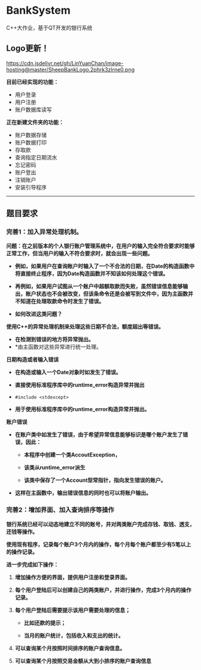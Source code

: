 # BankSystem
C++大作业，基于QT开发的银行系统

## Logo更新！
https://cdn.jsdelivr.net/gh/LinYuanChan/image-hosting@master/SheepBankLogo.2phrk3zlrne0.png

**目前已经实现的功能：**
- 用户登录
- 用户注册
- 账户数据库读写

**正在新建文件夹的功能：**
- 账户数据存储
- 账户数据打印
- 存取款
- 查询指定日期流水
- 忘记密码
- 账户登出
- 注销账户
- 安装引导程序

----
## 题目要求
### **完善1：加入异常处理机制。**

**问题：在之前版本的个人银行账户管理系统中，在用户的输入完全符合要求时能够正常工作，但当用户的输入不符合要求时，就会出现一些问题。**

- **例如，如果用户在查询账户时输入了一个不合法的日期，在Date的构造函数中将直接终止程序，因为Date构造函数并不知该如何处理这个错误。**

- **再例如，如果用户试图从一个账户中超额取款而失败，虽然错误信息能够输出，账户状态也不会被改变，但该条命令还是会被写到文件中，因为主函数并不知道在处理取款命令时发生了错误。**

- **如何改进这类问题？**

**使用C++的异常处理机制来处理这些日期不合法，额度超出等错误。**

-  **在检测到错误的地方将异常抛出。**
- *由主函数对这些异常进行统一处理。

**日期构造或者输入错误**

- **在构造或输入一个Date对象时如发生了错误。**

- **直接使用标准程序库中的runtime_error构造异常并抛出**

- ``#include <stdexcept>``

- **用于使用标准程序库中的runtime_error构造异常并抛出。**

**账户错误**

- **在账户类中如发生了错误，由于希望异常信息能够标识是哪个账户发生了错误，因此：**

	- **本程序中创建一个类AccoutException，**

	- **该类从runtime_error派生**

	- **该类中保存了一个Account型常指针，指向发生错误的账户。**

- **这样在主函数中，输出错误信息的同时也可以将账户输出。**



### **完善2：增加界面、加入查询排序等操作**

**银行系统已经可以动态地建立不同的账号，并对两类账户完成存钱、取钱、透支，还钱等操作。**

**使用现有程序，记录每个账户3个月内的操作，每个月每个账户都至少有5笔以上的操作记录。**

**进一步完成如下操作：**

1. **增加操作方便的界面，提供用户注册和登录界面。**

2. **每个用户登陆后可以创建自己的两类账户，并进行操作，完成3个月内的操作记录。**

3. **每个用户登陆后需要提示该用户需要处理的信息；**
	
	- **比如还款的提示；**
	
	- **当月的账户统计，包括收入和支出的统计。**
	
4. **可以查询某个月按照时间排序的账户查询信息。**

5. **可以查询某个月按照交易金额从大到小排序的账户查询信息**



